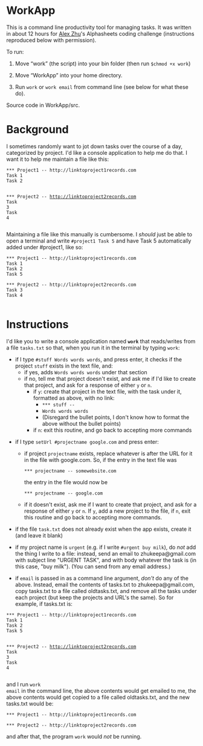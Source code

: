 # WorkApp
This is a command line productivity tool for managing tasks. It was written in about 12 hours for [Alex Zhu](https://github.com/zhukeepa)'s Alphasheets coding challenge (instructions reproduced below with permission).

To run:

1) Move “work” (the script) into your bin folder (then run <code>$chmod +x work</code>)

2) Move “WorkApp” into your home directory.

3) Run <code>work</code> or <code>work email</code> from command line (see below for what these do).

Source code in WorkApp/src.

<h1>Background</h1>
<p>I sometimes randomly want to jot down tasks over the course of a day, categorized by project. I&#39;d like a console application to help me do that. I want it to help me maintain a file like this: </p>
<pre><code>*** Project1 <span class="hljs-comment">-- http://linktoproject1records.com</span>
<span class="hljs-keyword">Task</span> <span class="hljs-number">1</span>
<span class="hljs-keyword">Task</span> <span class="hljs-number">2</span>

*** Project2 <span class="hljs-comment">-- http://linktoproject2records.com</span>
<span class="hljs-keyword">Task</span> <span class="hljs-number">3</span>
<span class="hljs-keyword">Task</span> <span class="hljs-number">4</span>
</code></pre><p>Maintaining a file like this manually is cumbersome. I <em>should</em> just be able to open a terminal and write <code>#project1 Task 5</code> and have Task 5 automatically added under #project1, like so: </p>
<pre><code>*** Project1 <span class="hljs-comment">-- http://linktoproject1records.com</span>
<span class="hljs-keyword">Task</span> <span class="hljs-number">1</span>
<span class="hljs-keyword">Task</span> <span class="hljs-number">2</span>
<span class="hljs-keyword">Task</span> <span class="hljs-number">5</span>

*** Project2 <span class="hljs-comment">-- http://linktoproject2records.com</span>
<span class="hljs-keyword">Task</span> <span class="hljs-number">3</span>
<span class="hljs-keyword">Task</span> <span class="hljs-number">4</span>
</fieldset>
</code></pre><h1 id="instructions">Instructions</h1>
<p>I&#39;d like you to write a console application named <strong><code>work</code></strong> that reads/writes from a file <code>tasks.txt</code> so that, when you run it in the terminal by typing <code>work</code>: </p>
<ul>
<li>if I type <code>#stuff Words words words</code>, and press enter, it checks if the project <code>stuff</code> exists in the text file, and: <ul>
<li>if yes, adds <code>Words words words</code> under that section</li>
<li>if no, tell me that project doesn&#39;t exist, and ask me if I&#39;d like to create that project, and ask for a response of either <code>y</code> or <code>n</code>. <ul>
<li>if <code>y</code>: create that project in the text file, with the task under it, formatted as above, with no link: <ul>
<li><code>*** stuff --</code></li>
<li><code>Words words words</code></li>
<li>(Disregard the bullet points, I don&#39;t know how to format the above without the bullet points)</li>
</ul>
</li>
<li>if <code>n</code>: exit this routine, and go back to accepting more commands</li>
</ul>
</li>
</ul>
</li>
<li><p>if I type <code>setUrl #projectname google.com</code> and press enter: </p>
<ul>
<li>if project <code>projectname</code> exists, replace whatever is after the URL for it in the file with google.com. So, if the entry in the text file was <pre><code>*** projectname <span class="hljs-comment">-- somewebsite.com</span>
</code></pre>the entry in the file would now be <pre><code>*** projectname <span class="hljs-comment">-- google.com</span>
</code></pre></li>
<li>if it doesn&#39;t exist, ask me if I want to create that project, and ask for a response of either <code>y</code> or <code>n</code>. If <code>y</code>, add a new project to the file, if <code>n</code>, exit this routine and go back to accepting more commands. </li>
</ul>
</li>
<li><p>if the file <code>task.txt</code> does not already exist when the app exists, create it (and leave it blank)</p>
</li>
<li><p>if my project name is <code>urgent</code> (e.g. if I write <code>#urgent buy milk</code>), do <em>not</em> add the thing I write to a file: instead, send an email to zhukeepa@gmail.com with subject line &quot;URGENT TASK&quot;, and with body whatever the task is (in this case, &quot;buy milk&quot;). (You can send from any email address.)</p>
</li>
<li><p>if <code>email</code> is passed in as a command line argument, <em>don&#39;t</em> do any of the above. Instead, email the contents of tasks.txt to zhukeepa@gmail.com, copy tasks.txt to a file called oldtasks.txt, and remove all the tasks under each project (but keep the projects and URL&#39;s the same). So for example, if tasks.txt is: </p>
</li>
</ul>
<pre><code>*** Project1 <span class="hljs-comment">-- http://linktoproject1records.com</span>
<span class="hljs-keyword">Task</span> <span class="hljs-number">1</span>
<span class="hljs-keyword">Task</span> <span class="hljs-number">2</span>
<span class="hljs-keyword">Task</span> <span class="hljs-number">5</span>

*** Project2 <span class="hljs-comment">-- http://linktoproject2records.com</span>
<span class="hljs-keyword">Task</span> <span class="hljs-number">3</span>
<span class="hljs-keyword">Task</span> <span class="hljs-number">4</span>
</code></pre><p>and I run <code>work email</code> in the command line, the above contents would get emailed to me, the above contents would get copied to a file called oldtasks.txt, and the new tasks.txt would be: </p>
<pre><code>*** Project1 -- <span class="hljs-string">http:</span><span class="hljs-comment">//linktoproject1records.com</span>

*** Project2 -- <span class="hljs-string">http:</span><span class="hljs-comment">//linktoproject2records.com</span>
</code></pre><p>and after that, the program <code>work</code> would <em>not</em> be running. </p>
